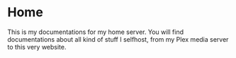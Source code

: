 # Home

This is my documentations for my home server. You will find documentations about all kind of stuff I selfhost, from my Plex media server to this very website.
